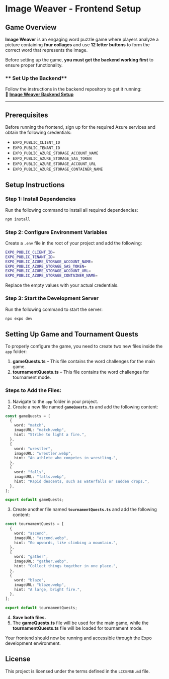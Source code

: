 # Image Weaver - Frontend Setup

## Game Overview

**Image Weaver** is an engaging word puzzle game where players analyze a picture containing **four collages** and use **12 letter buttons** to form the correct word that represents the image.

Before setting up the game, **you must get the backend working first** to ensure proper functionality.  

### ** Set Up the Backend**  
Follow the instructions in the backend repository to get it running:  
🔗 **[Image Weaver Backend Setup](https://github.com/tope-olajide/ImageWeaver-functions)**  

---

## Prerequisites
Before running the frontend, sign up for the required Azure services and obtain the following credentials:

- `EXPO_PUBLIC_CLIENT_ID`
- `EXPO_PUBLIC_TENANT_ID`
- `EXPO_PUBLIC_AZURE_STORAGE_ACCOUNT_NAME`
- `EXPO_PUBLIC_AZURE_STORAGE_SAS_TOKEN`
- `EXPO_PUBLIC_AZURE_STORAGE_ACCOUNT_URL`
- `EXPO_PUBLIC_AZURE_STORAGE_CONTAINER_NAME`

## Setup Instructions

### Step 1: Install Dependencies

Run the following command to install all required dependencies:

```sh
npm install
```

### Step 2: Configure Environment Variables

Create a `.env` file in the root of your project and add the following:

```sh
EXPO_PUBLIC_CLIENT_ID=
EXPO_PUBLIC_TENANT_ID=
EXPO_PUBLIC_AZURE_STORAGE_ACCOUNT_NAME=
EXPO_PUBLIC_AZURE_STORAGE_SAS_TOKEN=
EXPO_PUBLIC_AZURE_STORAGE_ACCOUNT_URL=
EXPO_PUBLIC_AZURE_STORAGE_CONTAINER_NAME=
```

Replace the empty values with your actual credentials.

### Step 3: Start the Development Server

Run the following command to start the server:

```sh
npx expo dev
``` 


## Setting Up Game and Tournament Quests  

To properly configure the game, you need to create two new files inside the `app` folder:  

1. **gameQuests.ts** – This file contains the word challenges for the main game.  
2. **tournamentQuests.ts** – This file contains the word challenges for tournament mode.  

### **Steps to Add the Files:**  
1. Navigate to the `app` folder in your project.  
2. Create a new file named **`gameQuests.ts`** and add the following content:  

```typescript
const gameQuests = [
  {
    word: "match",
    imageURL: "match.webp",
    hint: "Strike to light a fire.",
  },
  {
    word: "wrestler",
    imageURL: "wrestler.webp",
    hint: "An athlete who competes in wrestling.",
  },
  {
    word: "falls",
    imageURL: "falls.webp",
    hint: "Rapid descents, such as waterfalls or sudden drops.",
  },
];

export default gameQuests;
```

3. Create another file named **`tournamentQuests.ts`** and add the following content:  

```typescript
const tournamentQuests = [
  {
    word: "ascend",
    imageURL: "ascend.webp",
    hint: "Go upwards, like climbing a mountain.",
  },
  {
    word: "gather",
    imageURL: "gather.webp",
    hint: "Collect things together in one place.",
  },
  {
    word: "blaze",
    imageURL: "blaze.webp",
    hint: "A large, bright fire.",
  },
];

export default tournamentQuests;
```

4. **Save both files.**  
5. The **gameQuests.ts** file will be used for the main game, while the **tournamentQuests.ts** file will be loaded for tournament mode.  

 

Your frontend should now be running and accessible through the Expo development environment.

## License
This project is licensed under the terms defined in the `LICENSE.md` file.

